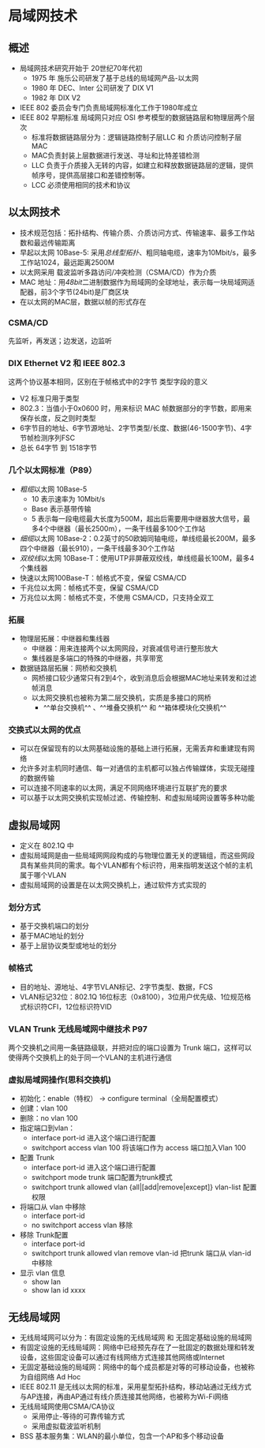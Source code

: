 # 局域网技术

## 概述
* 局域网技术研究开始于 20世纪70年代初
    * 1975 年 施乐公司研发了基于总线的局域网产品-以太网
    * 1980 年 DEC、Inter 公司研发了 DIX V1
    * 1982 年 DIX V2
* IEEE 802 委员会专门负责局域网标准化工作于1980年成立
* IEEE 802 早期标准 局域网只对应 OSI 参考模型的数据链路层和物理层两个层次
    * 标准将数据链路层分为：逻辑链路控制子层LLC 和 介质访问控制子层 MAC 
    * MAC负责封装上层数据进行发送、寻址和比特差错检测
    * LLC 负责于介质接入无转的内容，如建立和释放数据链路层的逻辑，提供帧序号，提供高层接口和差错控制等。
    * LCC 必须使用相同的技术和协议
## 以太网技术
* 技术规范包括：拓扑结构、传输介质、介质访问方式、传输速率、最多工作站数和最远传输距离
* 早起以太网 10Base-5: 采用*总线型拓扑*、粗同轴电缆，速率为10Mbit/s，最多工作站1024，最远距离2500M
* 以太网采用 载波监听多路访问/冲突检测（CSMA/CD）作为介质
* MAC 地址：用*48bit*二进制数据作为局域网的全球地址，表示每一块局域网适配器，前3个字节(24bit)是厂商区块
* 在以太网的MAC层，数据以帧的形式存在
### CSMA/CD
先监听，再发送；边发送，边监听
### DIX Ethernet V2 和 IEEE 802.3
这两个协议基本相同，区别在于帧格式中的2字节 类型字段的意义

* V2 标准只用于类型
* 802.3：当值小于0x0600 时，用来标识 MAC 帧数据部分的字节数，即用来保存长度，反之则时类型
* 6字节目的地址、6字节源地址、2字节类型/长度、数据(46-1500字节)、4字节帧检测序列FSC
* 总长 64字节 到 1518字节
### 几个以太网标准（P89）
* *粗缆*以太网 10Base-5
    * 10 表示速率为 10Mbit/s
    * Base 表示基带传输
    * 5 表示每一段电缆最大长度为500M，超出后需要用中继器放大信号，最多4个中继器（最长2500m），一条干线最多100个工作站
* *细缆*以太网 10Base-2：0.2英寸的50欧姆同轴电缆，单线缆最长200M，最多四个中继器（最长910），一条干线最多30个工作站
* *双绞线*以太网 10Base-T：使用UTP非屏蔽双绞线，单线缆最长100M，最多4个集线器
* 快速以太网100Base-T：帧格式不变，保留 CSMA/CD
* 千兆位以太网：帧格式不变，保留 CSMA/CD
* 万兆位以太网：帧格式不变，不使用 CSMA/CD，只支持全双工

### 拓展
* 物理层拓展：中继器和集线器
    * 中继器：用来连接两个以太网网段，对衰减信号进行整形放大
    * 集线器是多端口的特殊的中继器，共享带宽
* 数据链路层拓展：网桥和交换机
    * 网桥接口较少通常只有2到4个，收到消息后会根据MAC地址来转发和过滤帧消息
    * 以太网交换机也被称为第二层交换机，实质是多接口的网桥
        * ^^单台交换机^^ 、^^堆叠交换机^^ 和 ^^箱体模块化交换机^^
### 交换式以太网的优点
* 可以在保留现有的以太网基础设施的基础上进行拓展，无需丢弃和重建现有网络
* 允许多对主机同时通信、每一对通信的主机都可以独占传输媒体，实现无碰撞的数据传输
* 可以连接不同速率的以太网，满足不同网络环境进行互联扩充的要求
* 可以基于以太网交换机实现帧过滤、传输控制、和虚拟局域网设置等多种功能
## 虚拟局域网
* 定义在 802.1Q 中
* 虚拟局域网是由一些局域网网段构成的与物理位置无关的逻辑组，而这些网段具有某些共同的需求。每个VLAN都有个标识符，用来指明发送这个帧的主机属于哪个VLAN
* 虚拟局域网的设置是在以太网交换机上，通过软件方式实现的
### 划分方式
* 基于交换机端口的划分
* 基于MAC地址的划分
* 基于上层协议类型或地址的划分
### 帧格式
* 目的地址、源地址、4字节VLAN标记、2字节类型、数据，FCS
* VLAN标记32位：802.1Q 16位标志（0x8100），3位用户优先级、1位规范格式标识符CFI，12位标识符VID
### VLAN Trunk 无线局域网中继技术 P97
两个交换机之间用一条链路级联，并把对应的端口设置为 Trunk 端口，这样可以使得两个交换机上的处于同一个VLAN的主机进行通信
### 虚拟局域网操作(思科交换机)
* 初始化：enable（特权） -> configure terminal（全局配置模式）
* 创建：vlan 100
* 删除：no vlan 100
* 指定端口到vlan：
    * interface port-id 进入这个端口进行配置
    * switchport access vlan 100 将该端口作为 access 端口加入Vlan 100
* 配置 Trunk
    * interface port-id 进入这个端口进行配置
    * switchport mode trunk 端口配置为trunk模式
    * switchport trunk allowed vlan {all|[add|remove|except]} vlan-list 配置权限
* 将端口从 vlan 中移除
    * interface port-id
    * no switchport access vlan 移除
* 移除 Trunk配置
    * interface port-id
    * switchport trunk allowed vlan remove vlan-id 把trunk 端口从 vlan-id 中移除
* 显示 vlan 信息
    * show lan
    * show lan id xxxx

## 无线局域网
* 无线局域网可以分为：有固定设施的无线局域网 和 无固定基础设施的局域网
* 有固定设施的无线局域网：网络中已经预先存在了一批固定的数据处理和转发设备，这些固定设备可以通过有线网络方式连接其他网络或Internet
* 无固定基础设施的局域网：网络中的每个成员都是对等的可移动设备，也被称为自组网络 Ad Hoc
* IEEE 802.11 是无线以太网的标准，采用星型拓扑结构，移动站通过无线方式与AP连接，再由AP通过有线介质连接其他网络，也被称为Wi-Fi网络
* 无线局域网使用CSMA/CA协议
    * 采用停止-等待的可靠传输方式
    * 采用虚拟载波监听机制
* BSS 基本服务集：WLAN的最小单位，包含一个AP和多个移动设备

